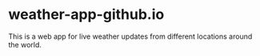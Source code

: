 # weather-app-github.io
This is a web app for live weather updates from different locations around the world.

